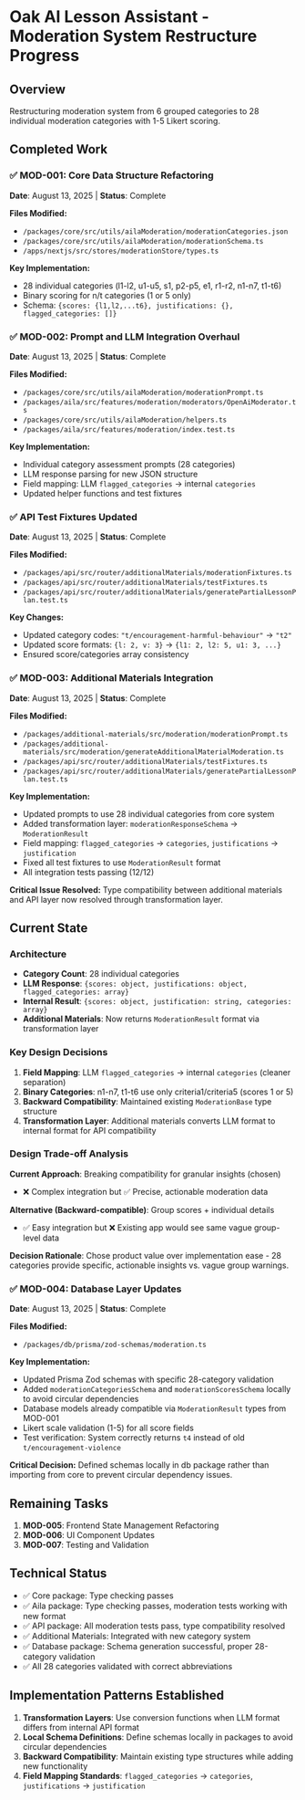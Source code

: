 # Oak AI Lesson Assistant - Moderation System Restructure Progress

## Overview
Restructuring moderation system from 6 grouped categories to 28 individual moderation categories with 1-5 Likert scoring.

## Completed Work

### ✅ MOD-001: Core Data Structure Refactoring
**Date**: August 13, 2025 | **Status**: Complete

**Files Modified:**
- `/packages/core/src/utils/ailaModeration/moderationCategories.json`
- `/packages/core/src/utils/ailaModeration/moderationSchema.ts`
- `/apps/nextjs/src/stores/moderationStore/types.ts`

**Key Implementation:**
- 28 individual categories (l1-l2, u1-u5, s1, p2-p5, e1, r1-r2, n1-n7, t1-t6)
- Binary scoring for n/t categories (1 or 5 only)
- Schema: `{scores: {l1,l2,...t6}, justifications: {}, flagged_categories: []}`

### ✅ MOD-002: Prompt and LLM Integration Overhaul
**Date**: August 13, 2025 | **Status**: Complete

**Files Modified:**
- `/packages/core/src/utils/ailaModeration/moderationPrompt.ts`
- `/packages/aila/src/features/moderation/moderators/OpenAiModerator.ts`
- `/packages/core/src/utils/ailaModeration/helpers.ts`
- `/packages/aila/src/features/moderation/index.test.ts`

**Key Implementation:**
- Individual category assessment prompts (28 categories)
- LLM response parsing for new JSON structure
- Field mapping: LLM `flagged_categories` → internal `categories`
- Updated helper functions and test fixtures

### ✅ API Test Fixtures Updated
**Date**: August 13, 2025 | **Status**: Complete

**Files Modified:**
- `/packages/api/src/router/additionalMaterials/moderationFixtures.ts`
- `/packages/api/src/router/additionalMaterials/testFixtures.ts`
- `/packages/api/src/router/additionalMaterials/generatePartialLessonPlan.test.ts`

**Key Changes:**
- Updated category codes: `"t/encouragement-harmful-behaviour"` → `"t2"`
- Updated score formats: `{l: 2, v: 3}` → `{l1: 2, l2: 5, u1: 3, ...}`
- Ensured score/categories array consistency

### ✅ MOD-003: Additional Materials Integration
**Date**: August 13, 2025 | **Status**: Complete

**Files Modified:**
- `/packages/additional-materials/src/moderation/moderationPrompt.ts`
- `/packages/additional-materials/src/moderation/generateAdditionalMaterialModeration.ts`
- `/packages/api/src/router/additionalMaterials/testFixtures.ts`
- `/packages/api/src/router/additionalMaterials/generatePartialLessonPlan.test.ts`

**Key Implementation:**
- Updated prompts to use 28 individual categories from core system
- Added transformation layer: `moderationResponseSchema` → `ModerationResult`
- Field mapping: `flagged_categories` → `categories`, `justifications` → `justification`
- Fixed all test fixtures to use `ModerationResult` format
- All integration tests passing (12/12)

**Critical Issue Resolved:**
Type compatibility between additional materials and API layer now resolved through transformation layer.

## Current State

### Architecture
- **Category Count**: 28 individual categories
- **LLM Response**: `{scores: object, justifications: object, flagged_categories: array}`
- **Internal Result**: `{scores: object, justification: string, categories: array}`
- **Additional Materials**: Now returns `ModerationResult` format via transformation layer

### Key Design Decisions
1. **Field Mapping**: LLM `flagged_categories` → internal `categories` (cleaner separation)
2. **Binary Categories**: n1-n7, t1-t6 use only criteria1/criteria5 (scores 1 or 5)
3. **Backward Compatibility**: Maintained existing `ModerationBase` type structure
4. **Transformation Layer**: Additional materials converts LLM format to internal format for API compatibility

### Design Trade-off Analysis
**Current Approach**: Breaking compatibility for granular insights (chosen)
- ❌ Complex integration but ✅ Precise, actionable moderation data

**Alternative (Backward-compatible)**: Group scores + individual details
- ✅ Easy integration but ❌ Existing app would see same vague group-level data

**Decision Rationale**: Chose product value over implementation ease - 28 categories provide specific, actionable insights vs. vague group warnings.

### ✅ MOD-004: Database Layer Updates
**Date**: August 13, 2025 | **Status**: Complete

**Files Modified:**
- `/packages/db/prisma/zod-schemas/moderation.ts`

**Key Implementation:**
- Updated Prisma Zod schemas with specific 28-category validation
- Added `moderationCategoriesSchema` and `moderationScoresSchema` locally to avoid circular dependencies
- Database models already compatible via `ModerationResult` types from MOD-001
- Likert scale validation (1-5) for all score fields
- Test verification: System correctly returns `t4` instead of old `t/encouragement-violence`

**Critical Decision:** 
Defined schemas locally in db package rather than importing from core to prevent circular dependency issues.

## Remaining Tasks
1. **MOD-005**: Frontend State Management Refactoring
2. **MOD-006**: UI Component Updates  
3. **MOD-007**: Testing and Validation

## Technical Status
- ✅ Core package: Type checking passes
- ✅ Aila package: Type checking passes, moderation tests working with new format
- ✅ API package: All moderation tests pass, type compatibility resolved
- ✅ Additional Materials: Integrated with new category system
- ✅ Database package: Schema generation successful, proper 28-category validation
- ✅ All 28 categories validated with correct abbreviations

## Implementation Patterns Established
1. **Transformation Layers**: Use conversion functions when LLM format differs from internal API format
2. **Local Schema Definitions**: Define schemas locally in packages to avoid circular dependencies
3. **Backward Compatibility**: Maintain existing type structures while adding new functionality
4. **Field Mapping Standards**: `flagged_categories` → `categories`, `justifications` → `justification`